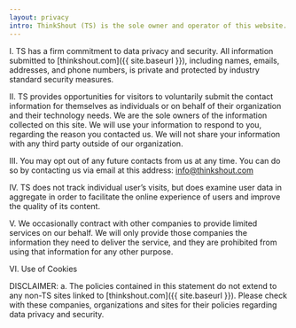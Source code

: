 ```yaml
---
layout: privacy
intro: ThinkShout (TS) is the sole owner and operator of this website. By visiting  <a href="{{ site.baseurl }}">thinkshout.com</a>, you are accepting the practices described in this privacy and security statement. TS reserves the right to modify or amend this statement at any time and for any reason by posting such changes on this page.
---
```


I. TS has a firm commitment to data privacy and security. All information submitted to [thinkshout.com]({{ site.baseurl }}), including names, emails, addresses, and phone numbers, is private and protected by industry standard security measures.

II. TS provides opportunities for visitors to voluntarily submit the contact information for themselves as individuals or on behalf of their organization and their technology needs. We are the sole owners of the information collected on this site. We will use your information to respond to you, regarding the reason you contacted us. We will not share your information with any third party outside of our organization.

III. You may opt out of any future contacts from us at any time. You can do so by contacting us via email at this address: info@thinkshout.com

IV. TS does not track individual user’s visits, but does examine user data in aggregate in order to facilitate the online experience of users and improve the quality of its content.

V. We occasionally contract with other companies to provide limited services on our behalf. We will only provide those companies the information they need to deliver the service, and they are prohibited from using that information for any other purpose.

VI. Use of Cookies

DISCLAIMER:
a. The policies contained in this statement do not extend to any non-TS sites linked to [thinkshout.com]({{ site.baseurl }}). Please check with these companies, organizations and sites for their policies regarding data privacy and security.

